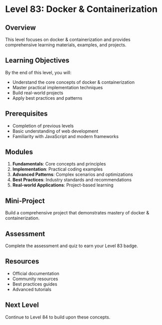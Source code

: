 # Level 83: Docker & Containerization

## Overview
This level focuses on docker & containerization and provides comprehensive learning materials, examples, and projects.

## Learning Objectives
By the end of this level, you will:
- Understand the core concepts of docker & containerization
- Master practical implementation techniques
- Build real-world projects
- Apply best practices and patterns

## Prerequisites
- Completion of previous levels
- Basic understanding of web development
- Familiarity with JavaScript and modern frameworks

## Modules
1. **Fundamentals**: Core concepts and principles
2. **Implementation**: Practical coding examples
3. **Advanced Patterns**: Complex scenarios and optimizations
4. **Best Practices**: Industry standards and recommendations
5. **Real-world Applications**: Project-based learning

## Mini-Project
Build a comprehensive project that demonstrates mastery of docker & containerization.

## Assessment
Complete the assessment and quiz to earn your Level 83 badge.

## Resources
- Official documentation
- Community resources
- Best practices guides
- Advanced tutorials

## Next Level
Continue to Level 84 to build upon these concepts.
